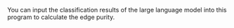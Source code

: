 You can input the classification results of the large language model into this program to calculate the edge purity.
